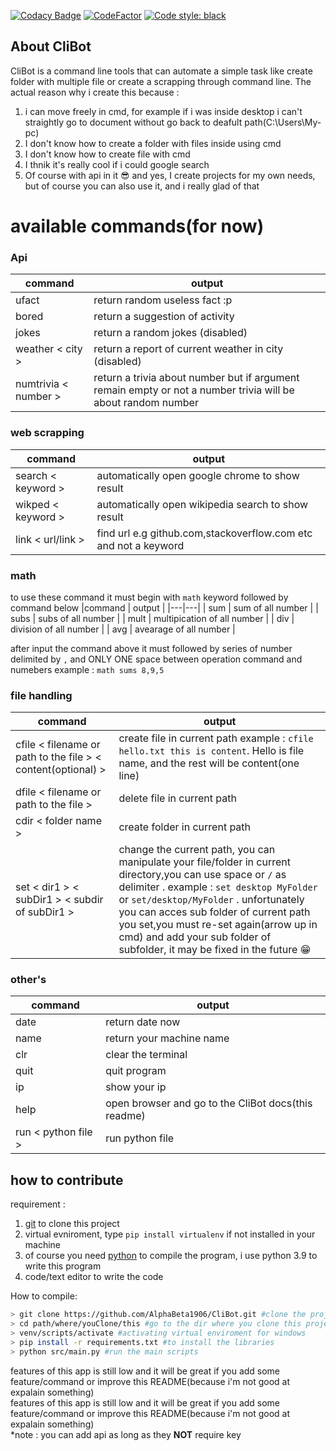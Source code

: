 [![Codacy Badge](https://api.codacy.com/project/badge/Grade/da81def9583d4a069d22113b95a632a1)](https://app.codacy.com/gh/AlphaBeta1906/CliBot?utm_source=github.com&utm_medium=referral&utm_content=AlphaBeta1906/CliBot&utm_campaign=Badge_Grade)
[![CodeFactor](https://www.codefactor.io/repository/github/alphabeta1906/clibot/badge)](https://www.codefactor.io/repository/github/alphabeta1906/clibot) [![Code style: black](https://img.shields.io/badge/code%20style-black-000000.svg)](https://github.com/psf/black)

## About CliBot
CliBot is a command line tools that can automate a simple task like create folder with multiple file or create a scrapping through command line. The actual reason why i create this because :
1. i can move freely in cmd, for example if i was inside desktop i can't straightly go to document without go back to deafult path(C:\Users\My-pc) 
2. I don't know how to create a folder with files inside using cmd
3. I don't know how to create file with cmd
4. I thnik it's really cool if i could google search
5. Of course with api in it 😎
and yes, I create projects for my own needs, but of course you can also use it, and i really glad of that

# available commands(for now)
### Api
|command   | output  |
|---|---|
|  ufact | return random useless fact :p  |
|  bored | return a suggestion of activity |
|  jokes | return a random jokes (disabled)|
|  weather < city >  |  return a report of current weather in city (disabled)|
|  numtrivia < number > | return a trivia about number but if argument remain empty or not a number trivia will be about random number


### web scrapping
|command | output  |
|---|---|
| search < keyword > | automatically open google chrome to show result|
| wikped < keyword >  | automatically open wikipedia search to show result|
| link < url/link > | find url e.g github.com,stackoverflow.com etc and not a keyword|
  
### math
to use these command it must begin with ```math``` keyword followed by command below 
|command | output  |
|---|---|
| sum  | sum of all number |
| subs | subs of all number |
| mult | multipication of all number |
| div | division of all number |
| avg | avearage of all number |

after input the command above it must followed by series of number delimited by ```,``` and ONLY ONE space between operation command and numebers 
example : ``` math sums 8,9,5 ``` 


### file handling
|command | output  |
|---|---|
| cfile < filename or path to the file > < content(optional) > |create file in current path example : `cfile hello.txt this is content`. Hello is file name, and the rest will be content(one line) |
| dfile < filename or path to the file > | delete file in current path |
| cdir < folder name > | create folder in current path |
| set < dir1 > < subDir1 > < subdir of subDir1 > | change the current path, you can manipulate your file/folder in current directory,you can use space or `/` as delimiter . example : `set desktop MyFolder` or `set/desktop/MyFolder` . unfortunately you can acces sub folder of current path you set,you must re-set again(arrow up in cmd) and add your sub folder of subfolder, it may be fixed in the future :grin: |

### other's
|command | output  |
|---|---|
|  date | return date now   |
|  name | return your machine name|
|  clr  | clear the terminal|
|  quit | quit program |
|  ip   | show your ip |
|  help | open browser and go to the CliBot docs(this readme) |
|  run < python file >  | run python file |

## how to contribute
requirement :
1. [git](https://git-scm.com/downloads) to clone this project
2. virtual evniroment, type ```pip install virtualenv``` if not installed in your machine
3. of course you need [python](https://www.python.org/downloads/) to compile the program, i use python 3.9 to write this program
4. code/text editor to write the code

How to compile:
```bash
> git clone https://github.com/AlphaBeta1906/CliBot.git #clone the project
> cd path/where/youClone/this #go to the dir where you clone this project
> venv/scripts/activate #activating virtual enviroment for windows
> pip install -r requirements.txt #to install the libraries
> python src/main.py #run the main scripts 
```

features of this app is still low and it will be great if you add some feature/command or improve this README(because i'm not good at expalain something)<br/>
features of this app is still low and it will be great if you add some feature/command or improve this README(because i'm not good at expalain something)<br/>
*note : you can add api as long as they **NOT** require key
